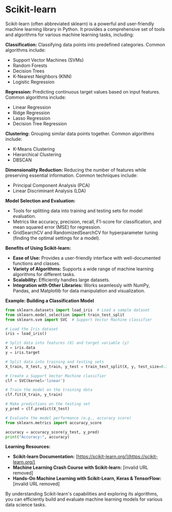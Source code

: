 # Scikit-learn 

Scikit-learn (often abbreviated sklearn) is a powerful and user-friendly machine learning library in Python. It provides a comprehensive set of tools and algorithms for various machine learning tasks, including:

**Classification:** Classifying data points into predefined categories. Common algorithms include:

* Support Vector Machines (SVMs)
* Random Forests
* Decision Trees
* K-Nearest Neighbors (KNN)
* Logistic Regression

**Regression:** Predicting continuous target values based on input features. Common algorithms include:

* Linear Regression
* Ridge Regression
* Lasso Regression
* Decision Tree Regression

**Clustering:** Grouping similar data points together. Common algorithms include:

* K-Means Clustering
* Hierarchical Clustering
* DBSCAN

**Dimensionality Reduction:** Reducing the number of features while preserving essential information. Common techniques include:

* Principal Component Analysis (PCA)
* Linear Discriminant Analysis (LDA)

**Model Selection and Evaluation:**

* Tools for splitting data into training and testing sets for model evaluation.
* Metrics like accuracy, precision, recall, F1-score for classification, and mean squared error (MSE) for regression.
* GridSearchCV and RandomizedSearchCV for hyperparameter tuning (finding the optimal settings for a model).

**Benefits of Using Scikit-learn:**

* **Ease of Use:** Provides a user-friendly interface with well-documented functions and classes.
* **Variety of Algorithms:** Supports a wide range of machine learning algorithms for different tasks.
* **Scalability:** Efficiently handles large datasets.
* **Integration with Other Libraries:** Works seamlessly with NumPy, Pandas, and Matplotlib for data manipulation and visualization.

**Example: Building a Classification Model**

```python
from sklearn.datasets import load_iris  # Load a sample dataset
from sklearn.model_selection import train_test_split
from sklearn.svm import SVC  # Support Vector Machine classifier

# Load the Iris dataset
iris = load_iris()

# Split data into features (X) and target variable (y)
X = iris.data
y = iris.target

# Split data into training and testing sets
X_train, X_test, y_train, y_test = train_test_split(X, y, test_size=0.3, random_state=42)

# Create a Support Vector Machine classifier
clf = SVC(kernel='linear')

# Train the model on the training data
clf.fit(X_train, y_train)

# Make predictions on the testing set
y_pred = clf.predict(X_test)

# Evaluate the model performance (e.g., accuracy score)
from sklearn.metrics import accuracy_score

accuracy = accuracy_score(y_test, y_pred)
print("Accuracy:", accuracy)
```

**Learning Resources:**

* **Scikit-learn Documentation:** [https://scikit-learn.org/](https://scikit-learn.org/)
* **Machine Learning Crash Course with Scikit-learn:** [invalid URL removed]
* **Hands-On Machine Learning with Scikit-Learn, Keras & TensorFlow:** [invalid URL removed]

By understanding Scikit-learn's capabilities and exploring its algorithms, you can efficiently build and evaluate machine learning models for various data science tasks.